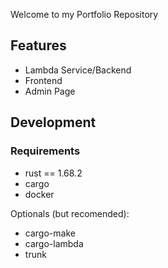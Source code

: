 Welcome to my Portfolio Repository

## Features
- Lambda Service/Backend
- Frontend
- Admin Page

## Development

### Requirements
- rust == 1.68.2
- cargo
- docker

Optionals (but recomended):
- cargo-make
- cargo-lambda
- trunk
